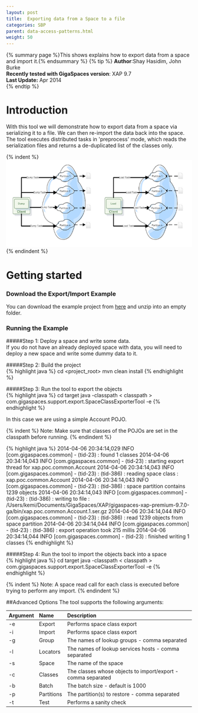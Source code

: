 ```yaml
---
layout: post
title:  Exporting data from a Space to a file
categories: SBP
parent: data-access-patterns.html
weight: 50
---
```


{% summary page %}This shows explains how to export data from a space and import it.{% endsummary %}
{% tip %}
 **Author**:Shay Hasidim, John Burke<br/>
 **Recently tested with GigaSpaces version**: XAP 9.7<br/>
 **Last Update:** Apr 2014<br/>
{% endtip %}

# Introduction

With this tool we will demonstrate how to export data from a space via serializing it to a file. We can then re-import the data back into the space. The tool executes distributed tasks in 'preprocess' mode, which reads the serialization files and returns a de-duplicated list of the classes only.

{% indent %}
![xap-export-import.png](pics/xap-export-import.png)
{% endindent %}

# Getting started

### Download the Export/Import Example

You can download the example project from [here](download_files/Export_Tool.zip) and unzip into an empty folder.


### Running the Example
#####Step 1: Deploy a space and write some data.
<br/>If you do not have an already deployed space with data, you will need to deploy a new space and write some dummy data to it.

#####Step 2: Build the project<br/>
{% highlight java %}
cd <project_root>
mvn clean install
{% endhighlight %}
 
#####Step 3:	Run the tool to export the objects<br/>
{% highlight java %}
cd target
java -classpath < classpath > com.gigaspaces.support.export.SpaceClassExporterTool -e
{% endhighlight %}



In this case we are using a simple Account POJO.

{% indent %}
Note: Make sure that classes of the POJOs are set in the classpath before running.
{% endindent %}

{% highlight java %}
2014-04-06 20:34:14,029  INFO [com.gigaspaces.common] - (tid-23) : found 1 classes
2014-04-06 20:34:14,043  INFO [com.gigaspaces.common] - (tid-23) : starting export thread for xap.poc.common.Account
2014-04-06 20:34:14,043  INFO [com.gigaspaces.common] - (tid-23) : (tid-386) : reading space class : xap.poc.common.Account
2014-04-06 20:34:14,043  INFO [com.gigaspaces.common] - (tid-23) : (tid-386) : space partition contains 1239 objects
2014-04-06 20:34:14,043  INFO [com.gigaspaces.common] - (tid-23) : (tid-386) : writing to file : /Users/kemi/Documents/GigaSpaces/XAP/gigaspaces-xap-premium-9.7.0-ga/bin/xap.poc.common.Account.1.ser.gz
2014-04-06 20:34:14,044  INFO [com.gigaspaces.common] - (tid-23) : (tid-386) : read 1239 objects from space partition
2014-04-06 20:34:14,044  INFO [com.gigaspaces.common] - (tid-23) : (tid-386) : export operation took 215 millis
2014-04-06 20:34:14,044  INFO [com.gigaspaces.common] - (tid-23) : finished writing 1 classes
{% endhighlight %}

#####Step 4:	Run the tool to import the objects back into a space<br/>
{% highlight java %}
cd target
java -classpath < classpath > com.gigaspaces.support.export.SpaceClassExporterTool -e
{% endhighlight %}


{% indent %}
Note: A space read call for each class is executed before trying to perform any import.
{% endindent %}

##Advanced Options
The tool supports the following arguments:

| Argument      | Name          	| Description |
| ------------- |:-------------	| :-----|
| -e             | Export 			| Performs space class export | 
| -i             | Import    	  	| Performs space class export |
| -g             | Group		    | The names of lookup groups - comma separated |
| -l             | Locators		    | The names of lookup services hosts - comma separated |
| -s             | Space		    | The name of the space |
| -c             | Classes		    | The classes whose objects to import/export - comma separated|
| -b             | Batch		    | The batch size - default is 1000|
| -p             | Partitions	    | The partition(s) to restore - comma separated|
| -t             | Test			    | Performs a sanity check|